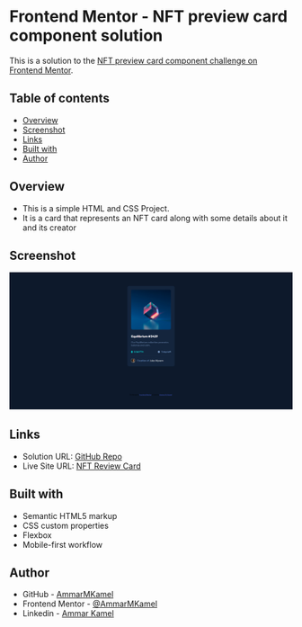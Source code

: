 # Frontend Mentor - NFT preview card component solution

This is a solution to the [NFT preview card component challenge on Frontend Mentor](https://www.frontendmentor.io/challenges/nft-preview-card-component-SbdUL_w0U).

## Table of contents

- [Overview](#overview)
- [Screenshot](#screenshot)
- [Links](#links)
- [Built with](#built-with)
- [Author](#author)

## Overview

- This is a simple HTML and CSS Project.
- It is a card that represents an NFT card along with some details about it and its creator

## Screenshot

![](solution-screenshots/my-solution-desktop.png)

## Links

- Solution URL: [GitHub Repo](https://github.com/AmmarMKamel/nft-review-card-component)
- Live Site URL: [NFT Review Card](https://ammarmkamel.github.io/nft-review-card-component/)

## Built with

- Semantic HTML5 markup
- CSS custom properties
- Flexbox
- Mobile-first workflow

## Author

- GitHub - [AmmarMKamel](https://github.com/AmmarMKamel)
- Frontend Mentor - [@AmmarMKamel](https://www.frontendmentor.io/profile/AmmarMKamel)
- Linkedin - [Ammar Kamel](https://www.linkedin.com/in/ammar-kamel-872422246/)
